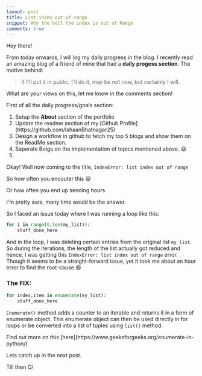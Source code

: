 ```yaml
---
layout: post
title: List-index-out-of-range
snippet: Why the hell the index is out of Range
comments: true
---
```


Hey there! 
<p>From today onwards, I will log my daily progress in the blog. I recently read an amazing blog of a friend of mine that had a <strong>daily progess section</strong>. The motive behind:</p>

>If I'll put it in public, I'll do it, may be not now, but certainly I will. 

<p>What are your views on this, let me know in the comments section!</p>

<p>
First of all the daily progress/goals section:
<ol>
<li>Setup the <strong>About</strong> section of the portfolio</li>
<li>Update the readme section of my [Github Profile](https://github.com/IshaanBhatnagar25)</li>
<li>Design a workflow in github to fetch my top 5 blogs and show them on the ReadMe section.</li>
<li>Saperate Bolgs on the implementation of topics mentioned above. 😆<li>
</ol>
</p>

<p>Okay! Well now coming to the title, <code>IndexError: list index out of range</code></p>
<p>So how often you encouter this 😆</p>
<p>Or how often you end up sending hours</p>

<p>I'm pretty sure, many time would be the answer.</p>

<p>So I faced an issue today where I was running a loop like this:</p>

```python
for i in range(0,len(my_list)):
    stuff_done_here
```

<p>And in the loop, I was deleting certain entries from the original list <code>my_list</code>. So during the iterations, the length of the list actually got reduced and hence, I was getting this <code>IndexError: list index out of range</code> error. Though it seems to be a straight-forward issue, yet it took me about an hour error to find the root-cause.😆</p>

### The FIX:

```python
for index,item in enumerate(my_list):
    stuff_done_here
```

<p><code>Enumerate()</code> method adds a counter to an iterable and returns it in a form of enumerate object. This enumerate object can then be used directly in for loops or be converted into a list of tuples using <code>list()</code> method.</p>

<p>Find out more on this [here](https://www.geeksforgeeks.org/enumerate-in-python/)</p>

<p>Lets catch up in the next post.</p>
<p>Till then O/</p>